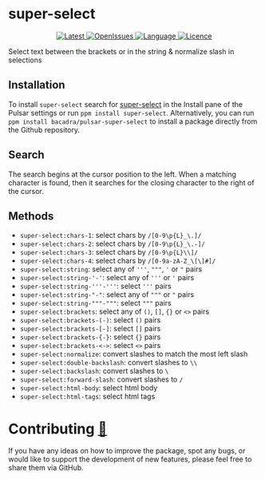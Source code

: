 # super-select

<p align="center">
  <a href="https://github.com/bacadra/pulsar-super-select/tags">
  <img src="https://img.shields.io/github/v/tag/bacadra/pulsar-super-select?style=for-the-badge&label=Latest&color=blue" alt="Latest">
  </a>
  <a href="https://github.com/bacadra/pulsar-super-select/issues">
  <img src="https://img.shields.io/github/issues-raw/bacadra/pulsar-super-select?style=for-the-badge&color=blue" alt="OpenIssues">
  </a>
  <a href="https://github.com/bacadra/pulsar-super-select/blob/master/package.json">
  <img src="https://img.shields.io/github/languages/top/bacadra/pulsar-super-select?style=for-the-badge&color=blue" alt="Language">
  </a>
  <a href="https://github.com/bacadra/pulsar-super-select/blob/master/LICENSE">
  <img src="https://img.shields.io/github/license/bacadra/pulsar-super-select?style=for-the-badge&color=blue" alt="Licence">
  </a>
</p>

Select text between the brackets or in the string & normalize slash in selections

## Installation

To install `super-select` search for [super-select](https://web.pulsar-edit.dev/packages/super-select) in the Install pane of the Pulsar settings or run `ppm install super-select`. Alternatively, you can run `ppm install bacadra/pulsar-super-select` to install a package directly from the Github repository.

## Search

The search begins at the cursor position to the left. When a matching character is found, then it searches for the closing character to the right of the cursor.

## Methods

* `super-select:chars-1`: select chars by `/[0-9\p{L}_\.]/`
* `super-select:chars-2`: select chars by `/[0-9\p{L}_\.-]/`
* `super-select:chars-3`: select chars by `/[0-9\p{L}\\]/`
* `super-select:chars-4`: select chars by `/[0-9a-zA-Z_\[\]#]/`
* `super-select:string`: select any of `'''`, `"""`, `'` or `"` pairs
* `super-select:string-'-'`: select any of `'''` or `'` pairs
* `super-select:string-'''-'''`: select `'''` pairs
* `super-select:string-"-"`: select any of `"""` or `"` pairs
* `super-select:string-"""-"""`: select `"""` pairs
* `super-select:brackets`: select any of `()`, `[]`, `{}` or `<>` pairs
* `super-select:brackets-(-)`: select `()` pairs
* `super-select:brackets-[-]`: select `[]` pairs
* `super-select:brackets-{-}`: select `{}` pairs
* `super-select:brackets-<->`: select `<>` pairs
* `super-select:normalize`: convert slashes to match the most left slash
* `super-select:double-backslash`: convert slashes to `\\`
* `super-select:backslash`: convert slashes to `\`
* `super-select:forward-slash`: convert slashes to `/`
* `super-select:html-body`: select html body
* `super-select:html-tags`: select html tags

# Contributing [🍺](https://www.buymeacoffee.com/asiloisad)

If you have any ideas on how to improve the package, spot any bugs, or would like to support the development of new features, please feel free to share them via GitHub.
